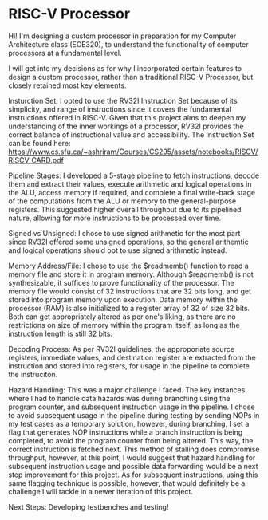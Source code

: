 # RISC-V Processor

Hi! I'm designing a custom processor in preparation for my Computer Architecture class (ECE320), to understand the functionality of computer processors at a fundamental level. 

I will get into my decisions as for why I incorporated certain features to design a custom processor, rather than a traditional RISC-V Processor, but closely retained most key elements. 

Insturction Set: I opted to use the RV32I Instruction Set because of its simplicity, and range of instructions since it covers the fundamental instructions offered in RISC-V. Given that this project aims to deepen my understanding of the inner workings of a processor, RV32I provides the correct balance of instructional value and accessibility. The Instruction Set can be found here: https://www.cs.sfu.ca/~ashriram/Courses/CS295/assets/notebooks/RISCV/RISCV_CARD.pdf

Pipeline Stages: I developed a 5-stage pipeline to fetch instructions, decode them and extract their values, execute arithmetic and logical operations in the ALU, access memory if required, and complete a final write-back stage of the computations from the ALU or memory to the general-purpose registers. This suggested higher overall throughput due to its pipelined nature, allowing for more instructions to be processed over time.

Signed vs Unsigned: I chose to use signed arithmetic for the most part since RV32I offered some unsigned operations, so the general arithemtic and logical operations should opt to use signed arithmetic instead. 

Memory Address/File: I chose to use the $readmemb() function to read a memory file and store it in program memory. Although $readmemb() is not synthesizable, it suffices to prove functionality of the processor. The memory file would consist of 32 instructions that are 32 bits long, and get stored into program memory upon execution. Data memory within the processor (RAM) is also initialized to a register array of 32 of size 32 bits. Both can get appropriately altered as per one's liking, as there are no restrictions on size of memory within the program itself, as long as the instruction length is still 32 bits. 

Decoding Process: As per RV32I guidelines, the approporiate source registers, immediate values, and destination register are extracted from the instruction and stored into registers, for usage in the pipeline to complete the instruciton. 

Hazard Handling: This was a major challenge I faced. The key instances where I had to handle data hazards was during branching using the program counter, and subsequent instruction usage in the pipeline. I chose to avoid subsequent usage in the pipeline during testing by sending NOPs in my test cases as a temporary solution, however, during branching, I set a flag that generates NOP instructions while a branch instruction is being completed, to avoid the program counter from being altered. This way, the correct instruction is fetched next. This method of stalling does compromise throughput, however, at this point, I would suggest that hazard handling for subsequent instruction usage and possible data forwarding would be a next step improvement for this project. As for subsequent instructions, using this same flagging technique is possible, however, that would definitely be a challenge I will tackle in a newer iteration of this project. 

Next Steps: Developing testbenches and testing!
